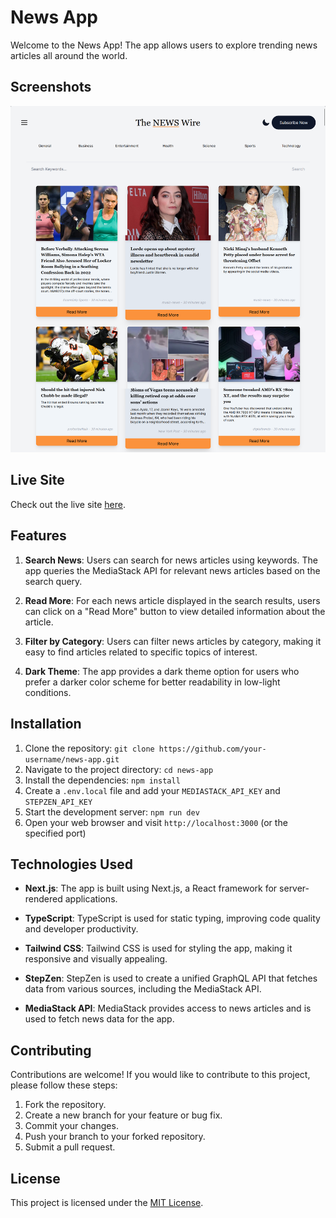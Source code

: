 # News App

Welcome to the News App! The app allows users to explore trending news articles all around the world.

## Screenshots

![](/public/screenshot.png)

## Live Site

Check out the live site [here](https://n3ws-app.vercel.app/).

## Features

1. **Search News**: Users can search for news articles using keywords. The app queries the MediaStack API for relevant news articles based on the search query.

2. **Read More**: For each news article displayed in the search results, users can click on a "Read More" button to view detailed information about the article.

3. **Filter by Category**: Users can filter news articles by category, making it easy to find articles related to specific topics of interest.

4. **Dark Theme**: The app provides a dark theme option for users who prefer a darker color scheme for better readability in low-light conditions.

## Installation

1. Clone the repository: `git clone https://github.com/your-username/news-app.git`
2. Navigate to the project directory: `cd news-app`
3. Install the dependencies: `npm install`
4. Create a `.env.local` file and add your `MEDIASTACK_API_KEY` and `STEPZEN_API_KEY`
5. Start the development server: `npm run dev`
6. Open your web browser and visit `http://localhost:3000` (or the specified port)

## Technologies Used

- **Next.js**: The app is built using Next.js, a React framework for server-rendered applications.

- **TypeScript**: TypeScript is used for static typing, improving code quality and developer productivity.

- **Tailwind CSS**: Tailwind CSS is used for styling the app, making it responsive and visually appealing.

- **StepZen**: StepZen is used to create a unified GraphQL API that fetches data from various sources, including the MediaStack API.

- **MediaStack API**: MediaStack provides access to news articles and is used to fetch news data for the app.

## Contributing

Contributions are welcome! If you would like to contribute to this project, please follow these steps:

1. Fork the repository.
2. Create a new branch for your feature or bug fix.
3. Commit your changes.
4. Push your branch to your forked repository.
5. Submit a pull request.

## License

This project is licensed under the [MIT License](LICENSE).

